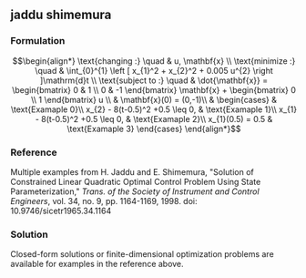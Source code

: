 ## jaddu shimemura

### Formulation
```math
\begin{align*}
\text{changing :} \quad & u, \mathbf{x} \\
\text{minimize :} \quad & \int_{0}^{1} \left [ x_{1}^2 + x_{2}^2 + 0.005 u^{2} \right ]\mathrm{d}t \\
\text{subject to :} \quad & \dot{\mathbf{x}} = \begin{bmatrix} 0 & 1 \\ 0 & -1 \end{bmatrix} \mathbf{x} + \begin{bmatrix} 0 \\ 1  \end{bmatrix} u \\
& \mathbf{x}(0) = (0,-1)\\
& \begin{cases}
			   & \text{Examaple 0}\\
            x_{2} - 8(t-0.5)^2 +0.5 \leq 0, & \text{Examaple 1}\\
			x_{1} - 8(t-0.5)^2 +0.5 \leq 0,	& \text{Examaple 2}\\
			x_{1}(0.5) = 0.5	& \text{Examaple 3}
		 \end{cases}
\end{align*}
```


### Reference
Multiple examples from H. Jaddu and E. Shimemura, "Solution of Constrained Linear Quadratic Optimal Control Problem Using State Parameterization," *Trans. of the Society of Instrument and Control Engineers*, vol. 34, no. 9, pp. 1164-1169, 1998. doi: 10.9746/sicetr1965.34.1164


### Solution
Closed-form solutions or finite-dimensional optimization problems are available for examples in the reference above.